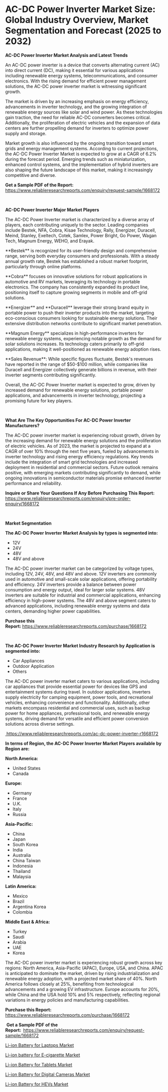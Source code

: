 <p><h1>AC-DC Power Inverter Market Size: Global Industry Overview, Market Segmentation and Forecast (2025 to 2032)</h1></p><p><strong>AC-DC Power Inverter Market Analysis and Latest Trends</strong></p>
<p><p>An AC-DC power inverter is a device that converts alternating current (AC) into direct current (DC), making it essential for various applications including renewable energy systems, telecommunications, and consumer electronics. With the rising demand for efficient power management solutions, the AC-DC power inverter market is witnessing significant growth.</p><p>The market is driven by an increasing emphasis on energy efficiency, advancements in inverter technology, and the growing integration of renewable energy sources like solar and wind power. As these technologies gain traction, the need for reliable AC-DC converters becomes critical. Additionally, the proliferation of electric vehicles and the expansion of data centers are further propelling demand for inverters to optimize power supply and storage.</p><p>Market growth is also influenced by the ongoing transition toward smart grids and energy management systems. According to current projections, the AC-DC Power Inverter Market is expected to grow at a CAGR of 6.2% during the forecast period. Emerging trends such as miniaturization, enhanced control systems, and the implementation of hybrid inverters are also shaping the future landscape of this market, making it increasingly competitive and diverse.</p></p>
<p><strong>Get a Sample PDF of the Report:&nbsp;</strong> <a href="https://www.reliableresearchreports.com/enquiry/request-sample/1668172?utm_campaign=37&utm_medium=2&utm_source=Github&utm_content=ia&utm_term=12022025&utm_id=ac-dc-power-inverter">https://www.reliableresearchreports.com/enquiry/request-sample/1668172</a></p>
<p>&nbsp;</p>
<p><strong>AC-DC Power Inverter Major Market Players</strong></p>
<p><p>The AC-DC Power Inverter market is characterized by a diverse array of players, each contributing uniquely to the sector. Leading companies include Bestek, NFA, Cobra, Kisae Technology, Rally, Energizer, Duracell, Meind, Stanley, Exeltech, Cotek, Samlex, Power Bright, Go Power, Wagan Tech, Magnum Energy, WEHO, and Erayak.</p><p>**Bestek** is recognized for its user-friendly design and comprehensive range, serving both everyday consumers and professionals. With a steady annual growth rate, Bestek has established a robust market footprint, particularly through online platforms. </p><p>**Cobra** focuses on innovative solutions for robust applications in automotive and RV markets, leveraging its technology in portable electronics. The company has consistently expanded its product line, positioning itself to capture growing segments in mobile and off-grid solutions.</p><p>**Energizer** and **Duracell** leverage their strong brand equity in portable power to push their inverter products into the market, targeting eco-conscious consumers looking for sustainable energy solutions. Their extensive distribution networks contribute to significant market penetration.</p><p>**Magnum Energy** specializes in high-performance inverters for renewable energy systems, experiencing notable growth as the demand for solar solutions increases. Its technology caters primarily to off-grid applications, making it well-positioned as renewable energy adoption rises.</p><p>**Sales Revenue**: While specific figures fluctuate, Bestek's revenues have reported in the range of $50-$100 million, while companies like Duracell and Energizer collectively generate billions in revenue, with their inverter segments contributing significantly.</p><p>Overall, the AC-DC Power Inverter market is expected to grow, driven by increased demand for renewable energy solutions, portable power applications, and advancements in inverter technology, projecting a promising future for key players.</p></p>
<p>&nbsp;</p>
<p><strong>What Are The Key Opportunities For AC-DC Power Inverter Manufacturers?</strong></p>
<p><p>The AC-DC power inverter market is experiencing robust growth, driven by the increasing demand for renewable energy solutions and the proliferation of electric vehicles. As of 2023, the market is projected to expand at a CAGR of over 10% through the next five years, fueled by advancements in inverter technology and rising energy efficiency regulations. Key trends include the integration of smart grid technologies and increased deployment in residential and commercial sectors. Future outlook remains positive, with emerging markets contributing significantly to demand, while ongoing innovations in semiconductor materials promise enhanced inverter performance and reliability.</p></p>
<p><strong>Inquire or Share Your Questions If Any Before Purchasing This Report:</strong> <a href="https://www.reliableresearchreports.com/enquiry/pre-order-enquiry/1668172?utm_campaign=37&utm_medium=2&utm_source=Github&utm_content=ia&utm_term=12022025&utm_id=ac-dc-power-inverter">https://www.reliableresearchreports.com/enquiry/pre-order-enquiry/1668172</a></p>
<p>&nbsp;</p>
<p><strong>Market Segmentation</strong></p>
<p><strong>The AC-DC Power Inverter Market Analysis by types is segmented into:</strong></p>
<p><ul><li>12V</li><li>24V</li><li>48V</li><li>48V and above</li></ul></p>
<p><p>The AC-DC power inverter market can be categorized by voltage types, including 12V, 24V, 48V, and 48V and above. 12V inverters are commonly used in automotive and small-scale solar applications, offering portability and efficiency. 24V inverters provide a balance between power consumption and energy output, ideal for larger solar systems. 48V inverters are suitable for industrial and commercial applications, enhancing efficiency in high-power systems. The 48V and above segment caters to advanced applications, including renewable energy systems and data centers, demanding higher power capabilities.</p></p>
<p><strong>Purchase this Report:&nbsp;</strong><a href="https://www.reliableresearchreports.com/purchase/1668172?utm_campaign=37&utm_medium=2&utm_source=Github&utm_content=ia&utm_term=12022025&utm_id=ac-dc-power-inverter">https://www.reliableresearchreports.com/purchase/1668172</a></p>
<p>&nbsp;</p>
<p><strong>The AC-DC Power Inverter Market Industry Research by Application is segmented into:</strong></p>
<p><ul><li>Car Appliances</li><li>Outdoor Application</li><li>Others</li></ul></p>
<p><p>The AC-DC power inverter market caters to various applications, including car appliances that provide essential power for devices like GPS and entertainment systems during travel. In outdoor applications, inverters supply electricity for camping equipment, power tools, and recreational vehicles, enhancing convenience and functionality. Additionally, other markets encompass residential and commercial uses, such as backup power for home appliances, professional tools, and renewable energy systems, driving demand for versatile and efficient power conversion solutions across diverse settings.</p></p>
<p><a href="https://www.reliableresearchreports.com/ac-dc-power-inverter-r1668172?utm_campaign=37&utm_medium=2&utm_source=Github&utm_content=ia&utm_term=12022025&utm_id=ac-dc-power-inverter">&nbsp;https://www.reliableresearchreports.com/ac-dc-power-inverter-r1668172</a></p>
<p><strong>In terms of Region, the AC-DC Power Inverter Market Players available by Region are:</strong></p>
<p>
    <p> <strong> North America: </strong>
        <ul>
            <li>United States</li>
            <li>Canada</li>
        </ul>
        </p> 
    <p> <strong> Europe: </strong>
        <ul>
            <li>Germany</li>
            <li>France</li>
            <li>U.K.</li>
            <li>Italy</li>
            <li>Russia</li>
        </ul>
        </p> 
    <p> <strong> Asia-Pacific: </strong>
        <ul>
            <li>China</li>
            <li>Japan</li>
            <li>South Korea</li>
            <li>India</li>
            <li>Australia</li>
            <li>China Taiwan</li>
            <li>Indonesia</li>
            <li>Thailand</li>
            <li>Malaysia</li>
        </ul>
        </p> 
    <p> <strong> Latin America: </strong>
        <ul>
            <li>Mexico</li>
            <li>Brazil</li>
            <li>Argentina Korea</li>
            <li>Colombia</li>
        </ul>
        </p> 
    <p> <strong> Middle East & Africa: </strong>
        <ul>
            <li>Turkey</li>
            <li>Saudi</li>
            <li>Arabia</li>
            <li>UAE</li>
            <li>Korea</li>
        </ul>
    </p>
    </p>
<p><p>The AC-DC power inverter market is experiencing robust growth across key regions: North America, Asia-Pacific (APAC), Europe, USA, and China. APAC is anticipated to dominate the market, driven by rising industrialization and renewable energy adoption, with a projected market share of 40%. North America follows closely at 25%, benefiting from technological advancements and a growing EV infrastructure. Europe accounts for 20%, while China and the USA hold 10% and 5% respectively, reflecting regional variations in energy policies and manufacturing capabilities.</p></p>
<p><strong>Purchase this Report: </strong><a href="https://www.reliableresearchreports.com/purchase/1668172?utm_campaign=37&utm_medium=2&utm_source=Github&utm_content=ia&utm_term=12022025&utm_id=ac-dc-power-inverter">https://www.reliableresearchreports.com/purchase/1668172</a></p>
<p>&nbsp;<strong>Get a Sample PDF of the Report:&nbsp;&nbsp;</strong><a href="https://www.reliableresearchreports.com/enquiry/request-sample/1668172?utm_campaign=37&utm_medium=2&utm_source=Github&utm_content=ia&utm_term=12022025&utm_id=ac-dc-power-inverter">https://www.reliableresearchreports.com/enquiry/request-sample/1668172</a></p>
<p><strong></strong></p>
<p><p><a href="https://github.com/zeigounjoom/Market-Research-Report-List-1/blob/main/li-ion-battery-for-laptops-market.md?utm_campaign=37&utm_medium=2&utm_source=Github&utm_content=ia&utm_term=12022025&utm_id=ac-dc-power-inverter">Li-ion Battery for Laptops Market</a></p><p><a href="https://github.com/saklpelzami95/Market-Research-Report-List-1/blob/main/li-ion-battery-for-e-cigarette-market.md?utm_campaign=37&utm_medium=2&utm_source=Github&utm_content=ia&utm_term=12022025&utm_id=ac-dc-power-inverter">Li-ion battery for E-cigarette Market</a></p><p><a href="https://github.com/milolohusami/Market-Research-Report-List-1/blob/main/li-ion-battery-for-tablets-market.md?utm_campaign=37&utm_medium=2&utm_source=Github&utm_content=ia&utm_term=12022025&utm_id=ac-dc-power-inverter">Li-ion Battery for Tablets Market</a></p><p><a href="https://github.com/beroxiluwaya/Market-Research-Report-List-1/blob/main/li-ion-battery-for-digital-cameras-market.md?utm_campaign=37&utm_medium=2&utm_source=Github&utm_content=ia&utm_term=12022025&utm_id=ac-dc-power-inverter">Li-ion Battery for Digital Cameras Market</a></p><p><a href="https://github.com/geyangvayora/Market-Research-Report-List-1/blob/main/li-ion-battery-for-hevs-market.md?utm_campaign=37&utm_medium=2&utm_source=Github&utm_content=ia&utm_term=12022025&utm_id=ac-dc-power-inverter">Li-ion Battery for HEVs Market</a></p></p>